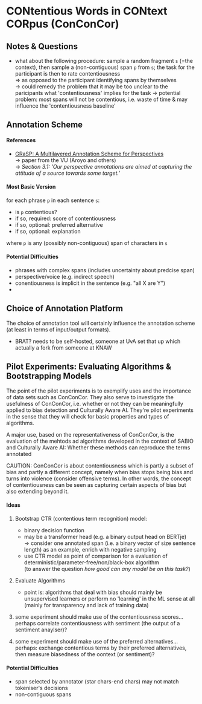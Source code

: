 # CONtentious Words in CONtext CORpus (ConConCor)

## Notes & Questions

 - what about the following procedure: sample a random fragment `s` (=the context), then sample a (non-contiguous) span `p` from `s`; the task for the participant is then to rate contentiousness  
   => as opposed to the participant identifying spans by themselves  
   -> could remedy the problem that it may be too unclear to the paricipants what 'contentiousness' implies for the task 
   -> potential problem: most spans will not be contentious, i.e. waste of time & may influence the 'contentiousness baseline'



## Annotation Scheme

#### References

 - [GRaSP: A Multilayered Annotation Scheme for Perspectives](http://www.lrec-conf.org/proceedings/lrec2016/pdf/469_Paper.pdf)  
   -> paper from the VU (Aroyo and others)  
   -> *Section 3.1: 'Our perspective annotations are aimed at capturing the attitude of a source towards some target.'*




#### Most Basic Version

for each phrase `p` in each sentence `s`:
  - is `p` contentious?
  - if so, required: score of contentiousness
  - if so, optional: preferred alternative
  - if so, optional: explanation

where `p` is any (possibly non-contiguous) span of characters in `s`



#### Potential Difficulties

 - phrases with complex spans (includes uncertainty about predcise span)
 - perspective/voice (e.g. indirect speech)
 - conentiousness is implicit in the sentence (e.g. "all X are Y")
 -  




## Choice of Annotation Platform

The choice of annotation tool will certainly influence the annotation scheme (at least in terms of input/output formats).


 - BRAT? needs to be self-hosted, someone at UvA set that up which actually a fork from someone at KNAW



## Pilot Experiments: Evaluating Algorithms & Bootstrapping Models

The point of the pilot experiments is to exemplify uses and the importance of data sets such as ConConCor. They also serve to investigate the usefulness of ConConCor, i.e. whether or not they can be meaningfully applied to bias detection and Culturally Aware AI. They're pilot experiments in the sense that they will check for basic properties and types of algorithms. 

A major use, based on the representativeness of ConConCor, is the evaluation of the mehtods ad algorithms developed in the context of SABIO and Culturally Aware AI: Whether these methods can reproduce the terms annotated 

CAUTION: ConConCor is about contentiousness which is partly a subset of bias and partly a different concept, namely when bias stops being bias and turns into violence (consider offensive terms). In other words, the concept of contentiousness can be seen as capturing certain aspects of bias but also extending beyond it.


#### Ideas

 1. Bootstrap CTR (contentious term recognition) model:  
     - binary decision function 
     - may be a transformer head (e.g. a binary output head on BERTje)  
       -> consider one annotated span (i.e. a binary vector of size sentence length) as an example, enrich with negative sampling
     - use CTR model as point of comparison for a evaluation of deterministic/parameter-free/non/black-box algorithm  
       (to answer the question _how good can any model be on this task?_)
 
 2. Evaluate Algorithms
     - point is: algorithms that deal with bias should mainly be unsupervised learners or perform no 'learning' in the ML sense at all (mainly for transparency and lack of training data) 

 3. some experiment should make use of the contentiousness scores... perhaps correlate contentiousness with sentiment (the output of a sentiment anaylser)?
 4. some experiment should make use of the preferred alternatives... perhaps: exchange contentious terms by their preferred alternatives, then measure biasedness of the oontext (or sentiment)?


#### Potential Difficulties

 - span selected by annotator (star chars-end chars) may not match tokeniser's decisions
 - non-contiguous spans 




